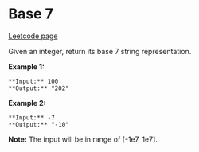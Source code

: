 # Base 7
[Leetcode page](https://leetcode.com/problems/base-7/description)

Given an integer, return its base 7 string representation.

**Example 1:**  

    
    
    **Input:** 100
    **Output:** "202"
    

**Example 2:**  

    
    
    **Input:** -7
    **Output:** "-10"
    

**Note:** The input will be in range of [-1e7, 1e7].

